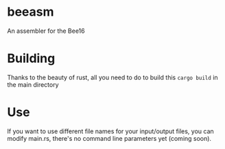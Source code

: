 # beeasm
An assembler for the Bee16

# Building
Thanks to the beauty of rust, all you need to do to build this
`cargo build`
in the main directory

# Use

If you want to use different file names for your input/output files, you can modify main.rs, there's no command line parameters yet (coming soon).
